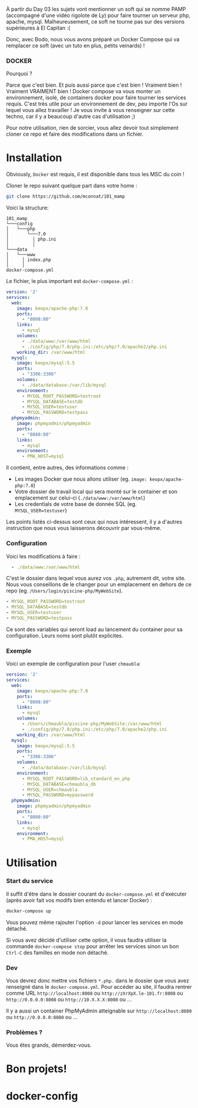 À partir du Day 03 les sujets vont mentionner un soft qui se nomme PAMP (accompagné d'une vidéo rigolote de Ly) pour faire tourner un serveur php, apache, mysql.
Malheureusement, ce soft ne tourne pas sur des versions supérieures à El Capitan :(

Donc, avec Bodo, nous vous avons préparé un Docker Compose qui va remplacer ce soft (avec un tuto en plus, petits veinards) !
### DOCKER

Pourquoi ? 

Parce que c'est bien. Et puis aussi parce que c'est bien ! Vraiment bien ! Vraiment VRAIMENT bien !
Docker compose va vous monter un environnement, isolé, de containers docker pour faire tourner les services requis.
C'est très utile pour un environnement de dev, peu importe l'Os sur lequel vous allez travailler !
Je vous invite à vous renseigner sur cette techno, car il y a beaucoup d'autre cas d'utilisation ;)

Pour notre utilisation, rien de sorcier, vous allez devoir tout simplement cloner ce repo et faire des modifications dans un fichier.

# Installation

Obviously, `Docker` est requis, il est disponible dans tous les MSC du coin !

Cloner le repo suivant quelque part dans votre home :

```sh
git clone https://github.com/mconnat/101_mamp
```

Voici la structure:

```
101_mamp
└───config
│   └───php
│       └───7.0
│         │ php.ini
│         │
└───data
│   └───www
│     │ index.php
│     │
docker-compose.yml
```

Le fichier, le plus important est `docker-compose.yml` :
  

```yaml
version: '2'
services:
  web:
    image: keopx/apache-php:7.0
    ports:
      - "8008:80"
    links:
      - mysql
    volumes:
      - ./data/www:/var/www/html 
      - ./config/php/7.0/php.ini:/etc/php/7.0/apache2/php.ini
    working_dir: /var/www/html
  mysql:
    image: keopx/mysql:5.5
    ports:
      - "3306:3306"
    volumes:
      - ./data/database:/var/lib/mysql
    environment:
      - MYSQL_ROOT_PASSWORD=testroot  
      - MYSQL_DATABASE=testdb         
      - MYSQL_USER=testuser           
      - MYSQL_PASSWORD=testpass       
  phpmyadmin:
    image: phpmyadmin/phpmyadmin
    ports:
      - "8080:80"
    links:
      - mysql
    environment:
      - PMA_HOST=mysql
```

Il contient, entre autres, des informations comme : 
  * Les images Docker que nous allons utiliser (eg. `image: keopx/apache-php:7.0`)
  * Votre dossier de travail local qui sera monté sur le container et son emplacement sur celui-ci (`./data/www:/var/www/html`)
  * Les credentials de votre base de donnée SQL (eg. ` MYSQL_USER=testuser`)

Les points listés ci-dessus sont ceux qui nous intéressent, il y a d'autres instruction que nous vous laisserons découvrir par vous-même.

### Configuration

Voici les modifications à faire :
```yaml
  - ./data/www:/var/www/html
```

C'est le dossier dans lequel vous aurez vos `.php`, autrement dit, votre site. 
Nous vous conseillons de le changer pour un emplacement en dehors de ce repo (eg. `/Users/login/piscine-php/MyWebSite`).

```yaml
- MYSQL_ROOT_PASSWORD=testroot  
- MYSQL_DATABASE=testdb         
- MYSQL_USER=testuser           
- MYSQL_PASSWORD=testpass 
```
Ce sont des variables qui seront load au lancement du container pour sa configuration.
Leurs noms sont plutôt explicites.

### Exemple
Voici un exemple de configuration pour l'user `chmaubla`:
```yaml
version: '2'
services:
  web:
    image: keopx/apache-php:7.0
    ports:
      - "8008:80"
    links:
      - mysql
    volumes:
      - /Users/chmaubla/piscine-php/MyWebSite:/var/www/html 
      - ./config/php/7.0/php.ini:/etc/php/7.0/apache2/php.ini
    working_dir: /var/www/html
  mysql:
    image: keopx/mysql:5.5
    ports:
      - "3306:3306"
    volumes:
      - ./data/database:/var/lib/mysql
    environment:
      - MYSQL_ROOT_PASSWORD=lib_standard_en_php
      - MYSQL_DATABASE=chmaubla_db    
      - MYSQL_USER=chmaubla           
      - MYSQL_PASSWORD=mypassword     
  phpmyadmin:
    image: phpmyadmin/phpmyadmin
    ports:
      - "8080:80"
    links:
      - mysql
    environment:
      - PMA_HOST=mysql
```

# Utilisation

### Start du service

Il suffit d'être dans le dossier courant du `docker-compose.yml` et d'exécuter (après avoir fait vos modifs bien entendu et lancer Docker) :

```sh
docker-compose up
```

Vous pouvez même rajouter l'option `-d` pour lancer les services en mode détaché.

Si vous avez décidé d'utiliser cette option, il vous faudra utiliser la commande `docker-compose stop` pour arrêter les services sinon un bon `Ctrl-C` des familles en mode non détaché.

### Dev

Vous devrez donc mettre vos fichiers `*.php.` dans le dossier que vous avez renseigné dans le `docker-compose.yml`.
Pour accéder au site, il faudra rentrer comme URL `http://localhost:8008` ou `http://zXrXpX.le-101.fr:8008` ou `http://0.0.0.0:8008` ou `http://10.X.X.X:8008` ou ...

Il y a aussi un container PhpMyAdmin atteignable sur `http://localhost:8080` ou `http://0.0.0.0:8080` ou ...

### Problèmes ?

Vous êtes grands, démerdez-vous.

# Bon projets!

# docker-config
